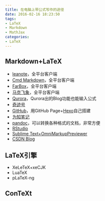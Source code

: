 ```yaml
---
title: 在电脑上带公式写作的途径
date: 2016-02-16 18:23:50
tags:
- LaTeX
- Markdown
- MathJax
categories: 
- LaTeX
---
```


## Markdown+LaTeX

- [leanote](https://leanote.com/)，全平台客户端
- [Cmd Markdown](https://www.zybuluo.com/)，全平台客户端
- [FarBox](https://www.farbox.com/)，全平台客户端
- [马克飞象](https://maxiang.io/)，全平台客户端
- [Qurora](https://www.quora.com/)，Qurora出的Blog功能也能输入公式
- [奇迹号](http://qijihao.com/)
- [GitHub](https://github.com/)，用GitHub Page+[Hexo](https://hexo.io/)自己搭建
- [为知笔记](http://www.wiz.cn/)
- [pandoc](https://github.com/jgm/pandoc/)，可以转换各种格式的文档，非常方便
- [RStudio](https://www.rstudio.com/)
- [Sublime Text+OmniMarkupPreviewer](http://theo.im/blog/2012/11/03/latex-support-in-omnimarkuppreviewer/)
- [CSDN Blog](http://blog.csdn.net/)

## LaTeX引擎

- XeLeTeX+xeCJK
- LuaTeX
- pLaTeX-ng

## ConTeXt